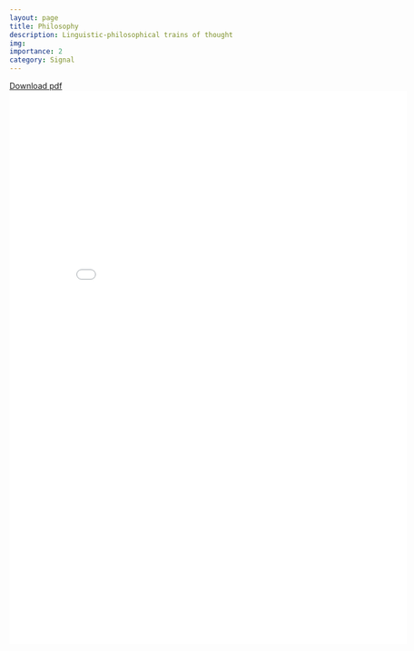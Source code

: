 ```yaml
---
layout: page
title: Philosophy
description: Linguistic-philosophical trains of thought
img:
importance: 2
category: Signal
---
```


[Download pdf](/assets/pdf/Das_Bewusstsein_als_ein_Trilemma_JoshuaJaeger_2022.pdf)
<embed src="/assets/pdf/Das_Bewusstsein_als_ein_Trilemma_JoshuaJaeger_2022.pdf" width="700" height="975" type="application/pdf"/>